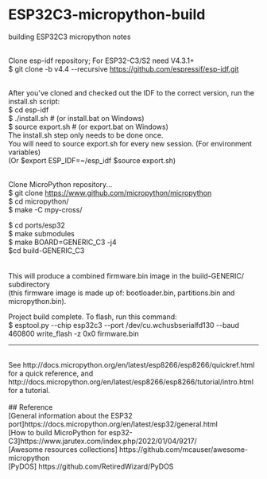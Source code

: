 # ESP32C3-micropython-build
building ESP32C3 micropython notes
<br><br>


Clone esp-idf repository; For ESP32-C3/S2 need V4.3.1+<br>
  $ git clone -b v4.4 --recursive https://github.com/espressif/esp-idf.git<br>
<br>

After you've cloned and checked out the IDF to the correct version, run the install.sh script:<br>
  $ cd esp-idf<br>
  $ ./install.sh       # (or install.bat on Windows)<br>
  $ source export.sh   # (or export.bat on Windows)<br>
The install.sh step only needs to be done once. <br>
You will need to source export.sh for every new session. (For environment variables)<br>
(Or $export ESP_IDF=~/esp_idf $source export.sh)<br>
<br>

Clone MicroPython repository...<br>
  $ git clone https://www.github.com/micropython/micropython<br>
  $ cd micropython/<br>
  $ make -C mpy-cross/<br>

  $ cd ports/esp32<br>
  $ make submodules<br>
  $ make BOARD=GENERIC_C3 -j4<br>
  $cd build-GENERIC_C3<br>
  <br><br>
  This will produce a combined firmware.bin image in the build-GENERIC/ subdirectory<br>
  (this firmware image is made up of: bootloader.bin, partitions.bin and micropython.bin).<br>


Project build complete. To flash, run this command:<br>
$ esptool.py --chip esp32c3 --port /dev/cu.wchusbserialfd130 --baud 460800 write_flash -z 0x0 firmware.bin<br>

---
<br>
See http://docs.micropython.org/en/latest/esp8266/esp8266/quickref.html for a quick reference, and http://docs.micropython.org/en/latest/esp8266/esp8266/tutorial/intro.html for a tutorial.
<br>
<br>
## Reference <br>
[General information about the ESP32 port]https://docs.micropython.org/en/latest/esp32/general.html<br>
[How to build MicroPython for esp32-C3]https://www.jarutex.com/index.php/2022/01/04/9217/<br>
[Awesome resources collections] https://github.com/mcauser/awesome-micropython<br>
[PyDOS] https://github.com/RetiredWizard/PyDOS

